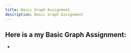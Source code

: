 ```yaml
---
title: Basic Graph Assignment
description: Basic Graph Assignment
---
```


Here is a my Basic Graph Assignment:
- 
-
